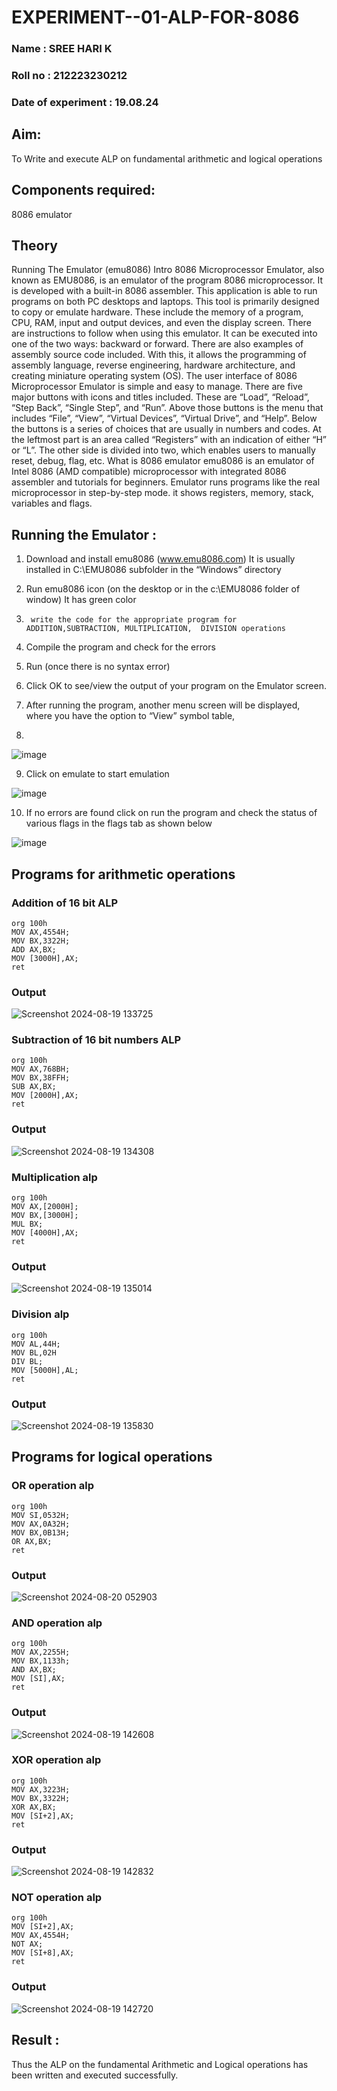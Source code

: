 # EXPERIMENT--01-ALP-FOR-8086
### Name : SREE HARI K
### Roll no : 212223230212
### Date of experiment : 19.08.24





## Aim:
To Write and execute ALP on fundamental arithmetic and logical operations
## Components required: 
8086  emulator 
## Theory 
Running The Emulator (emu8086) Intro 8086 Microprocessor Emulator, also known as EMU8086, is an emulator of the program 8086 microprocessor. It is developed with a built-in 8086 assembler. This application is able to run programs on both PC desktops and laptops. This tool is primarily designed to copy or emulate hardware. These include the memory of a program, CPU, RAM, input and output devices, and even the display screen. There are instructions to follow when using this emulator. It can be executed into one of the two ways: backward or forward. There are also examples of assembly source code included. With this, it allows the programming of assembly language, reverse engineering, hardware architecture, and creating miniature operating system (OS). The user interface of 8086 Microprocessor Emulator is simple and easy to manage. There are five major buttons with icons and titles included. These are “Load”, “Reload”, “Step Back”, “Single Step”, and “Run”. Above those buttons is the menu that includes “File”, “View”, “Virtual Devices”, “Virtual Drive”, and “Help”. Below the buttons is a series of choices that are usually in numbers and codes. At the leftmost part is an area called “Registers” with an indication of either “H” or “L”. The other side is divided into two, which enables users to manually reset, debug, flag, etc. What is 8086 emulator emu8086 is an emulator of Intel 8086 (AMD compatible) microprocessor with integrated 8086 assembler and tutorials for beginners. Emulator runs programs like the real microprocessor in step-by-step mode. it shows registers, memory, stack, variables and flags.


 ## Running the Emulator :
1.	Download and install emu8086 (www.emu8086.com) It is usually installed in C:\EMU8086 subfolder in the “Windows” directory
2.	  Run  emu8086 icon (on the desktop or in the c:\EMU8086 folder of window) It has green color 
 
 
3.		write the code for the appropriate program for ADDITION,SUBTRACTION, MULTIPLICATION,  DIVISION operations 

4.	 Compile the program and check for the errors 
5.	Run (once there is no syntax error) 

6.	Click OK to see/view the output of your program on the Emulator screen. 


7.	After running the program, another menu screen will be displayed, where you have the option to “View” symbol table,
8.	 


![image](https://user-images.githubusercontent.com/36288975/189273263-d65baae9-4b8f-4723-afb3-c0ffa4052b04.png)











9.	Click on emulate to start emulation 








![image](https://user-images.githubusercontent.com/36288975/189273273-9bb36ec1-e2e8-4892-8d35-37707332bfdc.png)








10.	If no errors are found click on run the program and check the status of various flags in the flags tab as shown below 






![image](https://user-images.githubusercontent.com/36288975/189273277-113a2a33-4a40-4ff8-95a5-ecd3a1f504fe.png)







## Programs for arithmetic  operations

### Addition  of 16 bit ALP 
~~~
org 100h
MOV AX,4554H;
MOV BX,3322H;
ADD AX,BX;
MOV [3000H],AX;
ret
~~~
### Output  
 ![Screenshot 2024-08-19 133725](https://github.com/user-attachments/assets/3fe55c10-4809-4216-a8c5-94f2010d9ce0)

### Subtraction of 16 bit numbers  ALP 
~~~
org 100h 
MOV AX,768BH;
MOV BX,38FFH;
SUB AX,BX;
MOV [2000H],AX;
ret
~~~
### Output  
![Screenshot 2024-08-19 134308](https://github.com/user-attachments/assets/54c0a349-971a-4910-b33d-29d8ee6c2216)

### Multiplication alp 
~~~
org 100h
MOV AX,[2000H];
MOV BX,[3000H];
MUL BX; 
MOV [4000H],AX;
ret
~~~
 ###  Output  
![Screenshot 2024-08-19 135014](https://github.com/user-attachments/assets/f90b3027-7c2c-4054-85ad-c15fff02a366)


### Division alp 
~~~
org 100h
MOV AL,44H;
MOV BL,02H
DIV BL;
MOV [5000H],AL;
ret
~~~

### Output  
![Screenshot 2024-08-19 135830](https://github.com/user-attachments/assets/3f787889-13d4-4c3a-a2af-431c4cbf12d7)

## Programs for logical  operations
### OR operation alp
~~~
org 100h
MOV SI,0532H;
MOV AX,0A32H;
MOV BX,0B13H;
OR AX,BX;
ret
~~~
### Output
![Screenshot 2024-08-20 052903](https://github.com/user-attachments/assets/33c2c619-0fb7-47dd-a63e-cb1a95abca86)

### AND operation alp
~~~
org 100h
MOV AX,2255H;
MOV BX,1133h;
AND AX,BX;
MOV [SI],AX;
ret
~~~
### Output
![Screenshot 2024-08-19 142608](https://github.com/user-attachments/assets/46739ffd-d150-4049-84cb-9d064296e8ae)

### XOR operation alp
~~~
org 100h
MOV AX,3223H;
MOV BX,3322H;
XOR AX,BX;
MOV [SI+2],AX;
ret
~~~
### Output
![Screenshot 2024-08-19 142832](https://github.com/user-attachments/assets/aadedde0-ec30-4546-a2fb-8dc2e043facc)

### NOT operation alp
~~~
org 100h
MOV [SI+2],AX;
MOV AX,4554H;
NOT AX;
MOV [SI+8],AX;
ret
~~~
### Output
![Screenshot 2024-08-19 142720](https://github.com/user-attachments/assets/d2572530-0b6b-49f3-bd12-99947cd772f2)

## Result :
Thus the ALP on the fundamental Arithmetic and Logical operations has been written and executed successfully.
